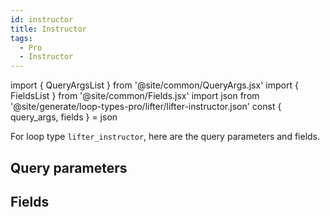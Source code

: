```yaml
---
id: instructor
title: Instructor
tags:
  - Pro
  - Instructor
---
```

import { QueryArgsList } from '@site/common/QueryArgs.jsx'
import { FieldsList } from '@site/common/Fields.jsx'
import json from '@site/generate/loop-types-pro/lifter/lifter-instructor.json'
const { query_args, fields } = json

For loop type `lifter_instructor`, here are the query parameters and fields.

## Query parameters

<QueryArgsList args={query_args} />

## Fields

<FieldsList fields={fields} />
